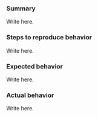 <!--
Please be sure to follow the following issue template.
This template is really helpful to each of us to not make back and forth.

e.g.
A back and forth spends a day as a minimum because of our time differences.

We'd love to resolve the problem you're facing as soon as possible.

If this template is not enough to you,
please drop your thoughts on the repository.

Let's make improvement together.


Thanks for reading this message and your contribution.
-->
### Summary
Write here.

### Steps to reproduce behavior
Write here.

### Expected behavior
Write here.

### Actual behavior
Write here.
